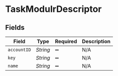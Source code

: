 # TaskModulrDescriptor


## Fields

| Field              | Type               | Required           | Description        |
| ------------------ | ------------------ | ------------------ | ------------------ |
| `accountID`        | *String*           | :heavy_minus_sign: | N/A                |
| `key`              | *String*           | :heavy_minus_sign: | N/A                |
| `name`             | *String*           | :heavy_minus_sign: | N/A                |